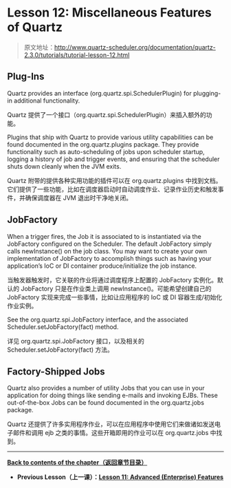 # Lesson 12: Miscellaneous Features of Quartz

> 原文地址：http://www.quartz-scheduler.org/documentation/quartz-2.3.0/tutorials/tutorial-lesson-12.html

## Plug-Ins

Quartz provides an interface (org.quartz.spi.SchedulerPlugin) for plugging-in additional functionality.

Quartz 提供了一个接口（org.quartz.spi.SchedulerPlugin）来插入额外的功能。

Plugins that ship with Quartz to provide various utility capabilities can be found documented in the org.quartz.plugins package. They provide functionality such as auto-scheduling of jobs upon scheduler startup, logging a history of job and trigger events, and ensuring that the scheduler shuts down cleanly when the JVM exits.

Quartz 附带的提供各种实用功能的插件可以在 org.quartz.plugins 中找到文档。它们提供了一些功能，比如在调度器启动时自动调度作业、记录作业历史和触发事件，并确保调度器在 JVM 退出时干净地关闭。

## JobFactory

When a trigger fires, the Job it is associated to is instantiated via the JobFactory configured on the Scheduler. The default JobFactory simply calls newInstance() on the job class. You may want to create your own implementation of JobFactory to accomplish things such as having your application’s IoC or DI container produce/initialize the job instance.

当触发器触发时，它关联的作业将通过调度程序上配置的 JobFactory 实例化。默认的 JobFactory 只是在作业类上调用 newInstance()。可能希望创建自己的 JobFactory 实现来完成一些事情，比如让应用程序的 IoC 或 DI 容器生成/初始化作业实例。

See the org.quartz.spi.JobFactory interface, and the associated Scheduler.setJobFactory(fact) method.

详见 org.quartz.spi.JobFactory 接口，以及相关的 Scheduler.setJobFactory(fact) 方法。

## Factory-Shipped Jobs

Quartz also provides a number of utility Jobs that you can use in your application for doing things like sending e-mails and invoking EJBs. These out-of-the-box Jobs can be found documented in the org.quartz.jobs package.

Quartz 还提供了许多实用程序作业，可以在应用程序中使用它们来做诸如发送电子邮件和调用 ejb 之类的事情。这些开箱即用的作业可以在 org.quartz.jobs 中找到。

---

**[Back to contents of the chapter（返回章节目录）](/Tutorials)**

- **Previous Lesson（上一课）：[Lesson 11: Advanced (Enterprise) Features](/Tutorials/Lesson-11)**
